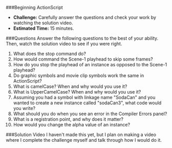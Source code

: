 ###Beginning ActionScript

* **Challenge:** Carefully answer the questions and check your work by watching the solution video.
* **Estimated Time:** 15 minutes.

###Questions
Answer the following questions to the best of your ability. Then, watch the solution video to see if you were right.

1. What does the stop command do?
1. How would command the Scene-1 playhead to skip some frames?
1. How do you stop the playhead of an instance as opposed to the Scene-1 playhead?
1. Do graphic symbols and movie clip symbols work the same in ActionScript?
1. What is camelCase? When and why would you use it?
1. What is UpperCamelCase? When and why would you use it?
1. Assuming you had a symbol with linkage name "SodaCan" and you wanted to create a new instance called "sodaCan3", what code would you write?
1. What should you do when you see an error in the Compiler Errors panel?
1. What is a registration point, and why does it matter?
1. How would you change the alpha value of an instance?

###Solution Video
I haven't made this yet, but I plan on making a video where I complete the challenge myself and talk through how I would do it.